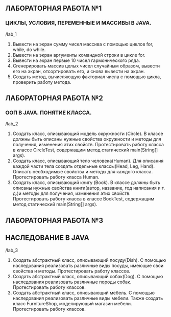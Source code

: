 ## ЛАБОРАТОРНАЯ РАБОТА №1
### ЦИКЛЫ, УСЛОВИЯ, ПЕРЕМЕННЫЕ И МАССИВЫ В JAVA.
/lab_1

1. Вывести на экран сумму чисел массива с помощью циклов for,
while, do while.
2. Вывести на экран аргументы командной строки в цикле for.
3. Вывести на экран первые 10 чисел гармонического ряда.
4. Сгенерировать массив целых чисел случайным образом, вывести
его на экран, отсортировать его, и снова вывести на экран.
5. Создать метод, вычисляющую факториал числа с помощью
цикла, проверить работу метода.

## ЛАБОРАТОРНАЯ РАБОТА №2
### ООП В JAVA. ПОНЯТИЕ КЛАССА.
/lab_2

1. Создать класс, описывающий модель окружности (Circle). В классе
должны быть описаны нужные свойства окружности и методы для
получения, изменения этих свойств. Протестировать работу класса в
классе CircleTest, содержащим метод статический main(String[] args).
2. Создать класс, описывающий тело человека(Human). Для описания
каждой части тела создать отдельные классы(Head, Leg, Hand).
Описать необходимые свойства и методы для каждого класса.
Протестировать работу класса Human.
3. Создать класс, описывающий книгу (Book). В классе должны быть
описаны нужные свойства книги(автор, название, год написания и т.
д.)и методы для получения, изменения этих свойств. Протестировать
работу класса в классе BookTest, содержащим метод статический
main(String[] args).

## ЛАБОРАТОРНАЯ РАБОТА №3
## НАСЛЕДОВАНИЕ В JAVA
/lab_3
1. Создать абстрактный класс, описывающий посуду(Dish). С
помощью наследования реализовать различные виды посуды,
имеющие свои свойства и методы. Протестировать работу классов.
2. Создать абстрактный класс, описывающий собак(Dog). С
помощью наследования реализовать различные породы собак.
Протестировать работу классов.
3. Создать абстрактный класс, описывающий мебель. С помощью
наследования реализовать различные виды мебели. Также создать
класс FurnitureShop, моделирующий магазин мебели. Протестировать
работу классов.
